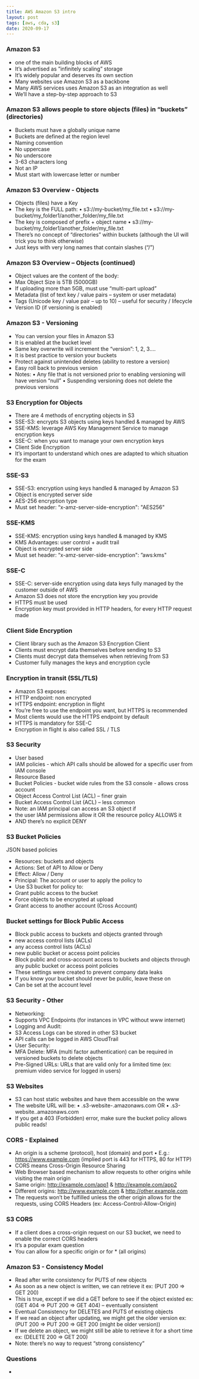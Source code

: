 ```yaml
---
title: AWS Amazon S3 intro
layout: post
tags: [aws, cda, s3]
date: 2020-09-17
---
```


### Amazon S3
- one of the main building blocks of AWS
- It’s advertised as ”infinitely scaling” storage
- It’s widely popular and deserves its own section
- Many websites use Amazon S3 as a backbone
- Many AWS services uses Amazon S3 as an integration as well
- We’ll have a step-by-step approach to S3
### Amazon S3 allows people to store objects (files) in “buckets” (directories)
- Buckets must have a globally unique name
- Buckets are defined at the region level
- Naming convention
- No uppercase
- No underscore
- 3-63 characters long
- Not an IP
- Must start with lowercase letter or number
### Amazon S3 Overview - Objects
- Objects (files) have a Key
- The key is the FULL path:
• s3://my-bucket/my_file.txt
• s3://my-bucket/my_folder1/another_folder/my_file.txt
- The key is composed of prefix + object name
• s3://my-bucket/my_folder1/another_folder/my_file.txt
- There’s no concept of “directories” within buckets
(although the UI will trick you to think otherwise)
- Just keys with very long names that contain slashes (“/”)
### Amazon S3 Overview – Objects (continued)
- Object values are the content of the body:
- Max Object Size is 5TB (5000GB)
- If uploading more than 5GB, must use “multi-part upload”
- Metadata (list of text key / value pairs – system or user metadata)
- Tags (Unicode key / value pair – up to 10) – useful for security / lifecycle
- Version ID (if versioning is enabled)
### Amazon S3 - Versioning
- You can version your files in Amazon S3
- It is enabled at the bucket level
- Same key overwrite will increment the “version”: 1, 2, 3….
- It is best practice to version your buckets
- Protect against unintended deletes (ability to restore a version)
- Easy roll back to previous version
- Notes:
• Any file that is not versioned prior to enabling versioning will have version “null”
• Suspending versioning does not delete the previous versions
### S3 Encryption for Objects
- There are 4 methods of encrypting objects in S3
- SSE-S3: encrypts S3 objects using keys handled & managed by AWS
- SSE-KMS: leverage AWS Key Management Service to manage encryption keys
- SSE-C: when you want to manage your own encryption keys
- Client Side Encryption
- It’s important to understand which ones are adapted to which situation
for the exam
### SSE-S3
- SSE-S3: encryption using keys handled & managed by Amazon S3
- Object is encrypted server side
- AES-256 encryption type
- Must set header: “x-amz-server-side-encryption": "AES256"
### SSE-KMS
- SSE-KMS: encryption using keys handled & managed by KMS
- KMS Advantages: user control + audit trail
- Object is encrypted server side
- Must set header: “x-amz-server-side-encryption": ”aws:kms"
### SSE-C
- SSE-C: server-side encryption using data keys fully managed by the customer outside of AWS
- Amazon S3 does not store the encryption key you provide
- HTTPS must be used
- Encryption key must provided in HTTP headers, for every HTTP request made
### Client Side Encryption
- Client library such as the Amazon S3 Encryption Client
- Clients must encrypt data themselves before sending to S3
- Clients must decrypt data themselves when retrieving from S3
- Customer fully manages the keys and encryption cycle
### Encryption in transit (SSL/TLS)
- Amazon S3 exposes:
- HTTP endpoint: non encrypted
- HTTPS endpoint: encryption in flight
- You’re free to use the endpoint you want, but HTTPS is recommended
- Most clients would use the HTTPS endpoint by default
- HTTPS is mandatory for SSE-C
- Encryption in flight is also called SSL / TLS
### S3 Security
- User based
- IAM policies - which API calls should be allowed for a specific user from IAM
console
- Resource Based
- Bucket Policies - bucket wide rules from the S3 console - allows cross account
- Object Access Control List (ACL) – finer grain
- Bucket Access Control List (ACL) – less common
- Note: an IAM principal can access an S3 object if
- the user IAM permissions allow it OR the resource policy ALLOWS it
- AND there’s no explicit DENY
### S3 Bucket Policies
JSON based policies
- Resources: buckets and objects
- Actions: Set of API to Allow or Deny
- Effect: Allow / Deny
- Principal: The account or user to apply
the policy to
- Use S3 bucket for policy to:
- Grant public access to the bucket
- Force objects to be encrypted at upload
- Grant access to another account (Cross
Account)
### Bucket settings for Block Public Access
- Block public access to buckets and objects granted through
- new access control lists (ACLs)
- any access control lists (ACLs)
- new public bucket or access point policies
- Block public and cross-account access to buckets and objects
through any public bucket or access point policies
- These settings were created to prevent company data leaks
- If you know your bucket should never be public, leave these on
- Can be set at the account level
### S3 Security - Other
- Networking:
- Supports VPC Endpoints (for instances in VPC without www internet)
- Logging and Audit:
- S3 Access Logs can be stored in other S3 bucket
- API calls can be logged in AWS CloudTrail
- User Security:
- MFA Delete: MFA (multi factor authentication) can be required in versioned
buckets to delete objects
- Pre-Signed URLs: URLs that are valid only for a limited time (ex: premium video
service for logged in users)
### S3 Websites
- S3 can host static websites and have them accessible on the www
- The website URL will be:
• <bucket-name>.s3-website-<AWS-region>.amazonaws.com
OR
• <bucket-name>.s3-website.<AWS-region>.amazonaws.com
- If you get a 403 (Forbidden) error, make sure the bucket policy allows
public reads!
### CORS - Explained
- An origin is a scheme (protocol), host (domain) and port
• E.g.: https://www.example.com (implied port is 443 for HTTPS, 80 for HTTP)
- CORS means Cross-Origin Resource Sharing
- Web Browser based mechanism to allow requests to other origins while
visiting the main origin
- Same origin: http://example.com/app1 & http://example.com/app2
- Different origins: http://www.example.com & http://other.example.com
- The requests won’t be fulfilled unless the other origin allows for the
requests, using CORS Headers (ex: Access-Control-Allow-Origin)
### S3 CORS
- If a client does a cross-origin request on our S3 bucket, we need to
enable the correct CORS headers
- It’s a popular exam question
- You can allow for a specific origin or for * (all origins)
### Amazon S3 - Consistency Model
- Read after write consistency for PUTS of new objects
- As soon as a new object is written, we can retrieve it
ex: (PUT 200 => GET 200)
- This is true, except if we did a GET before to see if the object existed
ex: (GET 404 => PUT 200 => GET 404) – eventually consistent
- Eventual Consistency for DELETES and PUTS of existing objects
- If we read an object after updating, we might get the older version
ex: (PUT 200 => PUT 200 => GET 200 (might be older version))
- If we delete an object, we might still be able to retrieve it for a short time
ex: (DELETE 200 => GET 200)
- Note: there’s no way to request “strong consistency”
### Questions
- 

